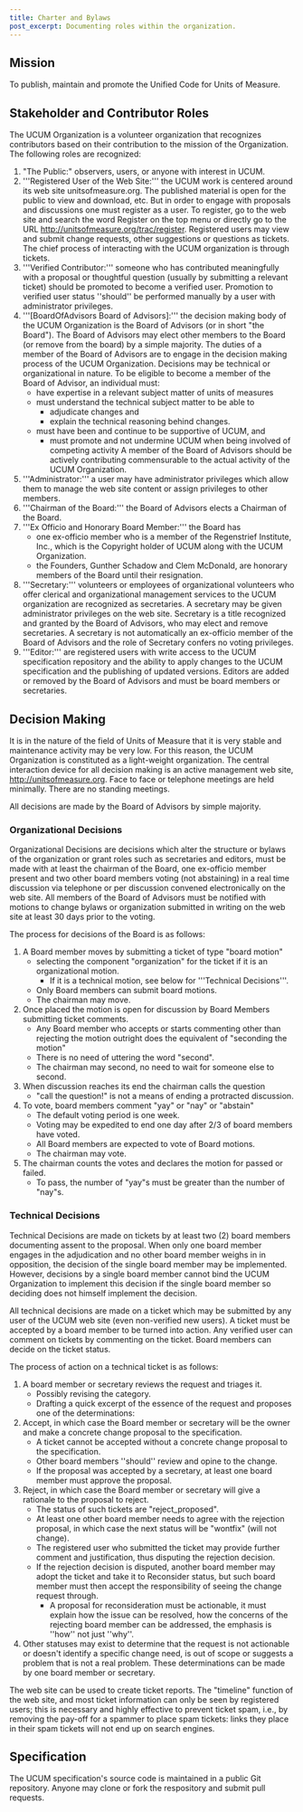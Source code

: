 ```yaml
--- 
title: Charter and Bylaws 
post_excerpt: Documenting roles within the organization. 
---
```


## Mission

To publish, maintain and promote the Unified Code for Units of Measure.

## Stakeholder and Contributor Roles

The UCUM Organization is a volunteer organization that recognizes
contributors based on their contribution to the mission of the
Organization. The following roles are recognized:

1.  "The Public:" observers, users, or anyone with interest in UCUM.
2.  '''Registered User of the Web Site:''' the UCUM work is centered
    around its web site unitsofmeasure.org. The published material is
    open for the public to view and download, etc. But in order to
    engage with proposals and discussions one must register as a user.
    To register, go to the web site and search the word Register on the
    top menu or directly go to the URL
    <http://unitsofmeasure.org/trac/register>. Registered users may view
    and submit change requests, other suggestions or questions as
    tickets. The chief process of interacting with the UCUM organization
    is through tickets.
3.  '''Verified Contributor:''' someone who has contributed meaningfully
    with a proposal or thoughtful question (usually by submitting a
    relevant ticket) should be promoted to become a verified user.
    Promotion to verified user status ''should'' be performed manually
    by a user with administrator privileges.
4.  '''\[BoardOfAdvisors Board of Advisors\]:''' the decision making
    body of the UCUM Organization is the Board of Advisors (or in short
    "the Board"). The Board of Advisors may elect other members to the
    Board (or remove from the board) by a simple majority. The duties of
    a member of the Board of Advisors are to engage in the decision
    making process of the UCUM Organization. Decisions may be technical
    or organizational in nature. To be eligible to become a member of
    the Board of Advisor, an individual must:
      - have expertise in a relevant subject matter of units of measures
      - must understand the technical subject matter to be able to
          - adjudicate changes and
          - explain the technical reasoning behind changes.
      - must have been and continue to be supportive of UCUM, and
          - must promote and not undermine UCUM when being involved of
            competing activity A member of the Board of Advisors should
            be actively contributing commensurable to the actual
            activity of the UCUM Organization.
5.  '''Administrator:''' a user may have administrator privileges which
    allow them to manage the web site content or assign privileges to
    other members.
6.  '''Chairman of the Board:''' the Board of Advisors elects a Chairman
    of the Board.
7.  '''Ex Officio and Honorary Board Member:''' the Board has
      - one ex-officio member who is a member of the Regenstrief
        Institute, Inc., which is the Copyright holder of UCUM along
        with the UCUM Organization.
      - the Founders, Gunther Schadow and Clem McDonald, are honorary
        members of the Board until their resignation.
8.  '''Secretary:''' volunteers or employees of organizational
    volunteers who offer clerical and organizational management services
    to the UCUM organization are recognized as secretaries. A secretary
    may be given administrator privileges on the web site. Secretary is
    a title recognized and granted by the Board of Advisors, who may
    elect and remove secretaries. A secretary is not automatically an
    ex-officio member of the Board of Advisors and the role of Secretary
    confers no voting privileges.
9.  '''Editor:''' are registered users with write access to the UCUM
    specification repository and the ability to apply changes to the
    UCUM specification and the publishing of updated versions. Editors
    are added or removed by the Board of Advisors and must be board
    members or secretaries.

## Decision Making

It is in the nature of the field of Units of Measure that it is very
stable and maintenance activity may be very low. For this reason, the
UCUM Organization is constituted as a light-weight organization. The
central interaction device for all decision making is an active
management web site, <http://unitsofmeasure.org>. Face to face or
telephone meetings are held minimally. There are no standing meetings.

All decisions are made by the Board of Advisors by simple majority.

### Organizational Decisions

Organizational Decisions are decisions which alter the structure or
bylaws of the organization or grant roles such as secretaries and
editors, must be made with at least the chairman of the Board, one
ex-officio member present and two other board members voting (not
abstaining) in a real time discussion via telephone or per discussion
convened electronically on the web site. All members of the Board of
Advisors must be notified with motions to change bylaws or organization
submitted in writing on the web site at least 30 days prior to the
voting.

The process for decisions of the Board is as follows:

1.  A Board member moves by submitting a ticket of type "board motion"
      - selecting the component "organization" for the ticket if it is
        an organizational motion.
          - If it is a technical motion, see below for '''Technical
            Decisions'''.
      - Only Board members can submit board motions.
      - The chairman may move.
2.  Once placed the motion is open for discussion by Board Members
    submitting ticket comments.
      - Any Board member who accepts or starts commenting other than
        rejecting the motion outright does the equivalent of "seconding
        the motion"
      - There is no need of uttering the word "second".
      - The chairman may second, no need to wait for someone else to
        second.
3.  When discussion reaches its end the chairman calls the question
      - "call the question\!" is not a means of ending a protracted
        discussion.
4.  To vote, board members comment "yay" or "nay" or "abstain"
      - The default voting period is one week.
      - Voting may be expedited to end one day after 2/3 of board
        members have voted.
      - All Board members are expected to vote of Board motions.
      - The chairman may vote.
5.  The chairman counts the votes and declares the motion for passed or
    failed.
      - To pass, the number of "yay"s must be greater than the number of
        "nay"s.

### Technical Decisions

Technical Decisions are made on tickets by at least two (2) board
members documenting assent to the proposal. When only one board member
engages in the adjudication and no other board member weighs in in
opposition, the decision of the single board member may be implemented.
However, decisions by a single board member cannot bind the UCUM
Organization to implement this decision if the single board member so
deciding does not himself implement the decision.

All technical decisions are made on a ticket which may be submitted by
any user of the UCUM web site (even non-verified new users). A ticket
must be accepted by a board member to be turned into action. Any
verified user can comment on tickets by commenting on the ticket. Board
members can decide on the ticket status.

The process of action on a technical ticket is as follows:

1.  A board member or secretary reviews the request and triages it.
      - Possibly revising the category.
      - Drafting a quick excerpt of the essence of the request and
        proposes one of the determinations:
2.  Accept, in which case the Board member or secretary will be the
    owner and make a concrete change proposal to the specification.
      - A ticket cannot be accepted without a concrete change proposal
        to the specification.
      - Other board members ''should'' review and opine to the change.
      - If the proposal was accepted by a secretary, at least one board
        member must approve the proposal.
3.  Reject, in which case the Board member or secretary will give a
    rationale to the proposal to reject.
      - The status of such tickets are "reject\_proposed".
      - At least one other board member needs to agree with the
        rejection proposal, in which case the next status will be
        "wontfix" (will not change).
      - The registered user who submitted the ticket may provide further
        comment and justification, thus disputing the rejection
        decision.
      - If the rejection decision is disputed, another board member may
        adopt the ticket and take it to Reconsider status, but such
        board member must then accept the responsibility of seeing the
        change request through.
          - A proposal for reconsideration must be actionable, it must
            explain how the issue can be resolved, how the concerns of
            the rejecting board member can be addressed, the emphasis is
            ''how'' not just ''why''.
4.  Other statuses may exist to determine that the request is not
    actionable or doesn't identify a specific change need, is out of
    scope or suggests a problem that is not a real problem. These
    determinations can be made by one board member or secretary.

The web site can be used to create ticket reports. The "timeline"
function of the web site, and most ticket information can only be seen
by registered users; this is necessary and highly effective to prevent
ticket spam, i.e., by removing the pay-off for a spammer to place spam
tickets: links they place in their spam tickets will not end up on
search engines.

## Specification

The UCUM specification's source code is maintained in a public Git
repository. Anyone may clone or fork the respository and submit pull requests.

